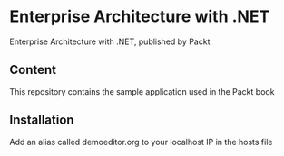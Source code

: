 # Enterprise Architecture with .NET
Enterprise Architecture with .NET, published by Packt

## Content
This repository contains the sample application used in the Packt book

## Installation
Add an alias called demoeditor.org to your localhost IP in the hosts file
